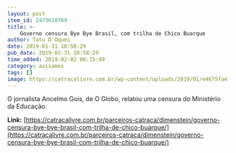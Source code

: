 ```yaml
---
layout: post
item_id: 2473610769
title: >-
    Governo censura Bye Bye Brasil, com trilha de Chico Buarque
author: Tatu D'Oquei
date: 2019-01-31 10:58:29
pub_date: 2019-01-31 10:58:29
time_added: 2019-02-02 08:15:49
category: avisamos
tags: []
image: https://catracalivre.com.br/wp-content/uploads/2019/01/e4675fae124d10dc9b5a6bd71968329b-full.jpg
---
```


O jornalista Ancelmo Gois, de O Globo, relatou uma censura do Ministério da Educação.

**Link:** [https://catracalivre.com.br/parceiros-catraca/dimenstein/governo-censura-bye-bye-brasil-com-trilha-de-chico-buarque/](https://catracalivre.com.br/parceiros-catraca/dimenstein/governo-censura-bye-bye-brasil-com-trilha-de-chico-buarque/)

